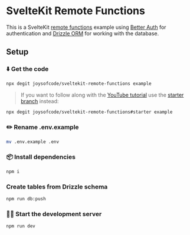 # SvelteKit Remote Functions

This is a SvelteKit [remote functions](https://svelte.dev/docs/kit/remote-functions) example using [Better Auth](https://www.better-auth.com/) for authentication and [Drizzle ORM](https://orm.drizzle.team/) for working with the database.

## Setup

### ⬇️ Get the code

```sh
npx degit joysofcode/sveltekit-remote-functions example
```

> If you want to follow along with the [YouTube tutorial](https://youtu.be/Ldnmirx0QtI) use the [starter branch](https://github.com/joysofcode/sveltekit-remote-functions/tree/starter) instead:

```sh
npx degit joysofcode/sveltekit-remote-functions#starter example
```

### ✏️ Rename .env.example

```sh
mv .env.example .env
```

### 📦️ Install dependencies

```sh
npm i
```

### Create tables from Drizzle schema

```sh
npm run db:push
```

### 🧑‍💻 Start the development server

```sh
npm run dev
```
